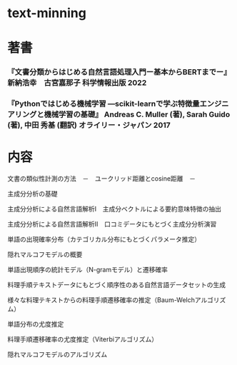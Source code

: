 # text-minning

# 著書
### 『文書分類からはじめる自然言語処理入門ー基本からBERTまでー』 	新納浩幸　古宮嘉那子 	科学情報出版 	2022 
### 『Pythonではじめる機械学習 ―scikit-learnで学ぶ特徴量エンジニアリングと機械学習の基礎』 	Andreas C. Muller (著), Sarah Guido (著), 中田 秀基 (翻訳) 	オライリー・ジャパン 	2017 	 

# 内容
文書の類似性計測の方法　－　ユークリッド距離とcosine距離　－

主成分分析の基礎

主成分分析による自然言語解析Ⅰ　主成分ベクトルによる要約意味特徴の抽出

主成分分析による自然言語解析Ⅱ　口コミデータにもとづく主成分分析演習

単語の出現確率分布（カテゴリカル分布にもとづくパラメータ推定）

隠れマルコフモデルの概要

単語出現順序の統計モデル（N-gramモデル）と遷移確率

料理手順テキストデータにもとづく順序性のある自然言語データセットの生成

様々な料理テキストからの料理手順遷移確率の推定（Baum-Welchアルゴリズム）

単語分布の尤度推定

料理手順遷移確率の尤度推定（Viterbiアルゴリズム）

隠れマルコフモデルのアルゴリズム 
